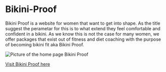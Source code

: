 # Bikini-Proof

Bikini Proof is a website for women that want to get into shape. As the title suggest the perametar for this is to what extend they feel comfortable and confident in a bikini. As we know this is not the case for many women, we offer packages that exist out of fitness and diet coaching with the purpose of becoming bikini fit aka Bikini Proof.  

![Picture of the home page Bikini Proof](../Bikini-Proof/documentation%20/homepage-desktop.png)

[Visit Bikini Proof here](https://tabithadejong.github.io/Bikini-Proof/)


